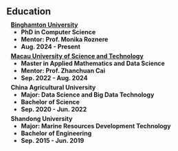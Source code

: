 <h1 id="invited-talks"></h1>

<h2 style="margin: 60px 0px 10px;">Education</h2>

<h4 style="margin:0 10px 0;"><a href="https://www.binghamton.edu/">Binghamton University</a>

<ul style="margin:0 0 5px;">
  <li><autocolor>PhD in Computer Science</autocolor></li>
  <li><autocolor>Mentor: Prof. Monika Roznere</autocolor></li>
  <li><autocolor>Aug. 2024 - Present</autocolor></li>
</ul>

<h4 style="margin:0 10px 0;"><a href="https://www.must.edu.mo/en">Macau University of Science and Technology</a>

<ul style="margin:0 0 5px;">
  <li><autocolor>Master in Applied Mathematics and Data Science</autocolor></li>
  <li><autocolor>Mentor: Prof. Zhanchuan Cai</autocolor></li>
  <li><autocolor>Sep. 2022 - Aug. 2024</autocolor></li>
</ul>

<h4 style="margin:0 10px 0;">China Agricultural University</a>

<ul style="margin:0 0 5px;">
  <li><autocolor>Major: Data Science and Big Data Technology</autocolor></li>
  <li><autocolor>Bachelor of Science</autocolor></li>
  <li><autocolor>Sep. 2020 - Jun. 2022</autocolor></li>
</ul>

<h4 style="margin:0 10px 0;">Shandong University</a>

<ul style="margin:0 0 5px;">
  <li><autocolor>Major: Marine Resources Development Technology</autocolor></li>
  <li><autocolor>Bachelor of Engineering</autocolor></li>
  <li><autocolor>Sep. 2015 - Jun. 2019</autocolor></li>
</ul>
